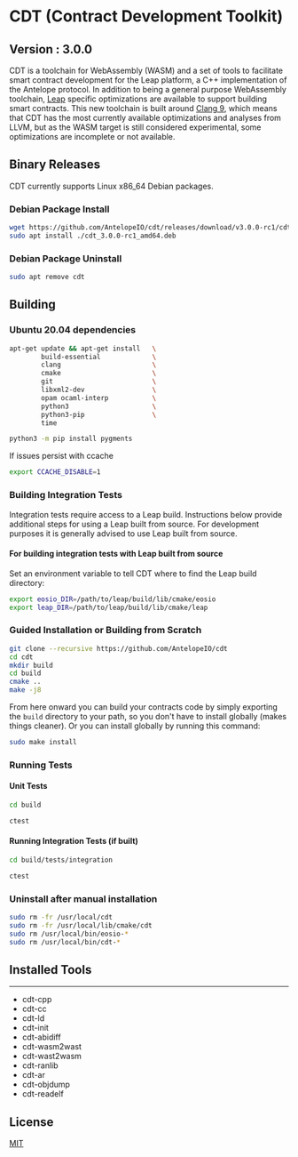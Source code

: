 # CDT (Contract Development Toolkit)
## Version : 3.0.0

CDT is a toolchain for WebAssembly (WASM) and a set of tools to facilitate smart contract development for the Leap platform, a C++ implementation of the Antelope protocol. In addition to being a general purpose WebAssembly toolchain, [Leap](https://github.com/AntelopeIO/leap) specific optimizations are available to support building smart contracts.  This new toolchain is built around [Clang 9](https://github.com/AntelopeIO/cdt-llvm), which means that CDT has the most currently available optimizations and analyses from LLVM, but as the WASM target is still considered experimental, some optimizations are incomplete or not available.

## Binary Releases
CDT currently supports Linux x86_64 Debian packages.
### Debian Package Install
```sh
wget https://github.com/AntelopeIO/cdt/releases/download/v3.0.0-rc1/cdt_3.0.0-rc1_amd64.deb
sudo apt install ./cdt_3.0.0-rc1_amd64.deb
```
### Debian Package Uninstall
```sh
sudo apt remove cdt
```

## Building

### Ubuntu 20.04 dependencies
```sh
apt-get update && apt-get install   \
        build-essential             \
        clang                       \
        cmake                       \
        git                         \
        libxml2-dev                 \
        opam ocaml-interp           \
        python3                     \
        python3-pip                 \
        time
```
```sh
python3 -m pip install pygments
```

If issues persist with ccache
```sh
export CCACHE_DISABLE=1
```

### Building Integration Tests

Integration tests require access to a Leap build.  Instructions below provide additional steps for using a Leap built from source.  For development purposes it is generally advised to use Leap built from source.

#### For building integration tests with Leap built from source

Set an environment variable to tell CDT where to find the Leap build directory:

```sh
export eosio_DIR=/path/to/leap/build/lib/cmake/eosio
export leap_DIR=/path/to/leap/build/lib/cmake/leap
```

### Guided Installation or Building from Scratch
```sh
git clone --recursive https://github.com/AntelopeIO/cdt
cd cdt
mkdir build
cd build
cmake ..
make -j8
```

From here onward you can build your contracts code by simply exporting the `build` directory to your path, so you don't have to install globally (makes things cleaner).
Or you can install globally by running this command:

```sh
sudo make install
```

### Running Tests

#### Unit Tests
```sh
cd build

ctest
```

#### Running Integration Tests (if built)
```sh
cd build/tests/integration

ctest
```

### Uninstall after manual installation

```sh
sudo rm -fr /usr/local/cdt
sudo rm -fr /usr/local/lib/cmake/cdt
sudo rm /usr/local/bin/eosio-*
sudo rm /usr/local/bin/cdt-*
```

## Installed Tools
---
* cdt-cpp
* cdt-cc
* cdt-ld
* cdt-init
* cdt-abidiff
* cdt-wasm2wast
* cdt-wast2wasm
* cdt-ranlib
* cdt-ar
* cdt-objdump
* cdt-readelf

## License

[MIT](./LICENSE)
